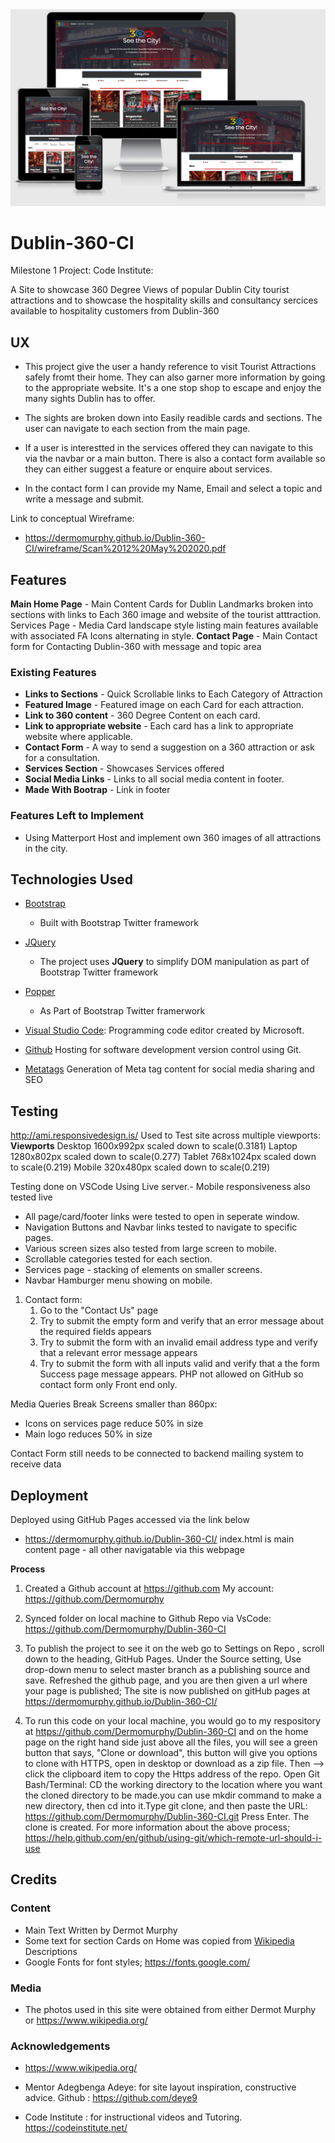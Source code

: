 <img src="assets/media/images/amiResponsiveDublin360.png" style="margin: 0;">

# Dublin-360-CI
Milestone 1 Project: Code Institute:

A Site to showcase 360 Degree Views of popular Dublin City tourist attractions and to showcase the hospitality skills and consultancy sercices available to hospitality customers from Dublin-360
 
## UX

- This project give the user a handy reference to visit Tourist Attractions safely fromt their home. They can also garner more information by going to the appropriate website. It's a one stop shop to escape and enjoy the many sights Dublin has to offer.
- The sights are broken down into Easily readible cards and sections. The user can navigate to each section from the main page.

- If a user is interestted in the services offered they can navigate to this via the navbar or a main button.
There is also a contact form available so they can either suggest a feature or enquire about services.
- In the contact form I can provide my Name, Email and select a topic and write a message and submit.


Link to conceptual Wireframe:
- https://dermomurphy.github.io/Dublin-360-CI/wireframe/Scan%2012%20May%202020.pdf

## Features

**Main Home Page** - Main Content Cards for Dublin Landmarks broken into sections with links to Each 360 image and website of the tourist atttraction.
Services Page - Media Card landscape style listing main features available with associated FA Icons alternating in style.
**Contact Page** - Main Contact form for Contacting Dublin-360 with message and topic area
 
### Existing Features
- **Links to Sections** - Quick Scrollable links to Each Category of Attraction
- **Featured Image** - Featured image on each Card for each attraction.
- **Link to 360 content** - 360 Degree Content on each card.
- **Link to appropriate website** - Each card has a link to appropriate website where applicable.
- **Contact Form** - A way to send a suggestion on a 360 attraction or ask for a consultation.
- **Services Section** - Showcases Services offered
- **Social Media Links** - Links to all social media content in footer.
- **Made With Bootrap** - Link in footer



### Features Left to Implement
- Using Matterport Host and implement own 360 images of all attractions in the city.

## Technologies Used

- [Bootstrap](https://getbootstrap.com/)
    - Built with Bootstrap Twitter framework

- [JQuery](https://jquery.com)
    - The project uses **JQuery** to simplify DOM manipulation as part of Bootstrap Twitter framework
- [Popper](https://www.npmjs.com/package/popper.js/v/1.14.3)
  - As Part of Bootstrap Twitter framerwork

-  [Visual Studio Code](https://code.visualstudio.com/): Programming code editor created by Microsoft.

- [Github](https://github.) Hosting for software development version control using Git.
- [Metatags](https://metatags.io/) Generation of Meta tag content for social media sharing and SEO

## Testing
http://ami.responsivedesign.is/  Used to Test site across multiple viewports:
**Viewports**
Desktop
    1600x992px scaled down to scale(0.3181)
Laptop
    1280x802px scaled down to scale(0.277)
Tablet
    768x1024px scaled down to scale(0.219)
Mobile
    320x480px scaled down to scale(0.219) 

Testing done on VSCode Using Live server.- Mobile responsiveness also tested live

- All page/card/footer links were tested to open in seperate window.
- Navigation Buttons and Navbar links tested to navigate to specific pages.
- Various screen sizes also tested from large screen to mobile.
- Scrollable categories tested for each section.
- Services page - stacking of elements on smaller screens.
- Navbar Hamburger menu showing on mobile.

1. Contact form:
    1. Go to the "Contact Us" page
    2. Try to submit the empty form and verify that an error message about the required fields appears
    3. Try to submit the form with an invalid email address type and verify that a relevant error message appears
    4. Try to submit the form with all inputs valid and verify that a the form Success page message appears. PHP not allowed on GitHub so contact form only Front end only.

Media Queries Break Screens smaller than 860px:
- Icons on services page reduce 50% in size
- Main logo reduces 50% in size

Contact Form still needs to be connected to backend mailing system to receive data


## Deployment
Deployed using GitHub Pages accessed via the link below
 - https://dermomurphy.github.io/Dublin-360-CI/
 index.html is main content page - all other navigatable via this webpage

  **Process**
   1. Created a Github account at https://github.com My account: https://github.com/Dermomurphy

   2. Synced folder on local machine to Github Repo via VsCode: https://github.com/Dermomurphy/Dublin-360-CI

   3. To publish the project to see it on the web go to Settings on Repo , scroll down to the heading, GitHub Pages. Under the Source setting, Use drop-down menu to select master branch as a publishing source and save. Refreshed the github page, and you are then given a url where your page is published; The site is now published on gitHub pages at https://dermomurphy.github.io/Dublin-360-CI/

   4. To run this code on your local machine, you would go to my respository at https://github.com/Dermomurphy/Dublin-360-CI and on the home page on the right hand side just above all the files, you will see a green button that says, "Clone or download", this button will give you options to clone with HTTPS, open in desktop or download as a zip file. Then --> click the clipboard item to copy the Https address of the repo.
   Open Git Bash/Terminal: 
   CD the working directory to the location where you want the cloned directory to be made.you can use mkdir command to make a new directory, then cd into it.Type git clone, and then paste the URL: https://github.com/Dermomurphy/Dublin-360-CI.git Press Enter. The clone is created.
   For more information about the above process; https://help.github.com/en/github/using-git/which-remote-url-should-i-use

## Credits

### Content
- Main Text Written by Dermot Murphy
- Some text for section Cards on Home was copied from [Wikipedia](https://en.wikipedia.org/wiki/) Descriptions
- Google Fonts for font styles; https://fonts.google.com/

### Media
- The photos used in this site were obtained from either Dermot Murphy or 
https://www.wikipedia.org/

### Acknowledgements

- https://www.wikipedia.org/

- Mentor Adegbenga Adeye:  for site layout inspiration, constructive advice. Github : https://github.com/deye9

- Code Institute : for instructional videos and Tutoring. https://codeinstitute.net/